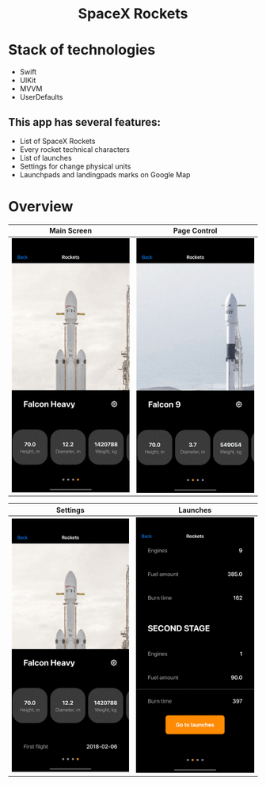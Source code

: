 <h1 align="center">SpaceX Rockets</h1>

# Stack of technologies

* Swift
* UIKit
* MVVM
* UserDefaults



## This app has several features:
* List of SpaceX Rockets
* Every rocket technical characters 
* List of launches
* Settings for change physical units
* Launchpads and landingpads marks on Google Map

# Overview

<table>
    <thead>
        <tr>
            <th>Main Screen</th>
            <th>Page Control</th>
        </tr>
    </thead>
    <tbody>
        <tr>
            <td>
                <img width="300" src="Resources/MainScreen.gif">
            </td>
            <td>
                <img width="300" src="Resources/PageController.gif">
            </td>
        </tr>
    </tbody>
</table>

<table>
    <thead>
        <tr>
            <th>Settings</th>
            <th>Launches</th>
        </tr>
    </thead>
    <tbody>
        <tr>
            <td>
                <img width="300" src="Resources/SettingsScreen.gif">
            </td>
            <td>
                <img width="300" src="Resources/LaunchesScreen.gif">
            </td>
        </tr>
    </tbody>
</table>
